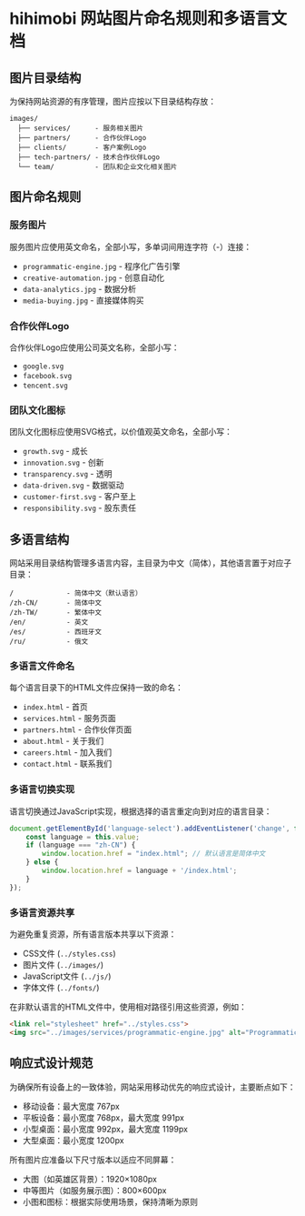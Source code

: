 # hihimobi 网站图片命名规则和多语言文档

## 图片目录结构

为保持网站资源的有序管理，图片应按以下目录结构存放：

```
images/
  ├── services/      - 服务相关图片
  ├── partners/      - 合作伙伴Logo
  ├── clients/       - 客户案例Logo
  ├── tech-partners/ - 技术合作伙伴Logo
  └── team/          - 团队和企业文化相关图片
```

## 图片命名规则

### 服务图片

服务图片应使用英文命名，全部小写，多单词间用连字符（-）连接：

- `programmatic-engine.jpg` - 程序化广告引擎
- `creative-automation.jpg` - 创意自动化
- `data-analytics.jpg` - 数据分析
- `media-buying.jpg` - 直接媒体购买

### 合作伙伴Logo

合作伙伴Logo应使用公司英文名称，全部小写：

- `google.svg`
- `facebook.svg`
- `tencent.svg`

### 团队文化图标

团队文化图标应使用SVG格式，以价值观英文命名，全部小写：

- `growth.svg` - 成长
- `innovation.svg` - 创新
- `transparency.svg` - 透明
- `data-driven.svg` - 数据驱动
- `customer-first.svg` - 客户至上
- `responsibility.svg` - 股东责任

## 多语言结构

网站采用目录结构管理多语言内容，主目录为中文（简体），其他语言置于对应子目录：

```
/             - 简体中文（默认语言）
/zh-CN/       - 简体中文
/zh-TW/       - 繁体中文 
/en/          - 英文
/es/          - 西班牙文
/ru/          - 俄文
```

### 多语言文件命名

每个语言目录下的HTML文件应保持一致的命名：

- `index.html` - 首页
- `services.html` - 服务页面
- `partners.html` - 合作伙伴页面
- `about.html` - 关于我们
- `careers.html` - 加入我们
- `contact.html` - 联系我们

### 多语言切换实现

语言切换通过JavaScript实现，根据选择的语言重定向到对应的语言目录：

```javascript
document.getElementById('language-select').addEventListener('change', function() {
    const language = this.value;
    if (language === "zh-CN") {
        window.location.href = "index.html"; // 默认语言是简体中文
    } else {
        window.location.href = language + '/index.html';
    }
});
```

### 多语言资源共享

为避免重复资源，所有语言版本共享以下资源：

- CSS文件 (`../styles.css`)
- 图片文件 (`../images/`)
- JavaScript文件 (`../js/`)
- 字体文件 (`../fonts/`)

在非默认语言的HTML文件中，使用相对路径引用这些资源，例如：

```html
<link rel="stylesheet" href="../styles.css">
<img src="../images/services/programmatic-engine.jpg" alt="Programmatic Engine">
```

## 响应式设计规范

为确保所有设备上的一致体验，网站采用移动优先的响应式设计，主要断点如下：

- 移动设备：最大宽度 767px
- 平板设备：最小宽度 768px，最大宽度 991px
- 小型桌面：最小宽度 992px，最大宽度 1199px
- 大型桌面：最小宽度 1200px

所有图片应准备以下尺寸版本以适应不同屏幕：

- 大图（如英雄区背景）：1920×1080px
- 中等图片（如服务展示图）：800×600px
- 小图和图标：根据实际使用场景，保持清晰为原则
